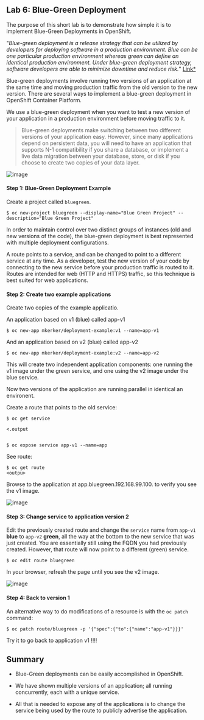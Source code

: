 ## Lab 6: Blue-Green Deployment

The purpose of this short lab is to demonstrate how simple it is to implement Blue-Green Deployments in OpenShift.

"*Blue-green deployment is a release strategy that can be utilized by developers
for deploying software in a production environment. Blue can be one particular
production environment whereas green can define an identical production
environment. Under blue-green deployment strategy, software developers are able
to minimize downtime and reduce risk.*" [Link*](https://en.wikipedia.org/wiki/User:Nuqing/Blue-green_deployment)

Blue-green deployments involve running two versions of an application at the same time and moving production traffic from the old version to the new version. There are several ways to implement a blue-green deployment in OpenShift Container Platform.

We use a blue-green deployment when you want to test a new version of your application in a production environment before moving traffic to it.

> Blue-green deployments make switching between two different versions of your application easy. However, since many applications depend on persistent data, you will need to have an application that supports N-1 compatibility if you share a database, or implement a live data migration between your database, store, or disk if you choose to create two copies of your data layer.

![image](images/blue_green_deployment.png)

#### Step 1: Blue-Green Deployment Example

Create a project called `bluegreen`.

```
$ oc new-project bluegreen --display-name="Blue Green Project" --description="Blue Green Project"
```

In order to maintain control over two distinct groups of instances (old and new versions of the code), the blue-green deployment is best represented with multiple deployment configurations.

A route points to a service, and can be changed to point to a different service at any time. As a developer, test the new version of your code by connecting to the new service before your production traffic is routed to it. Routes are intended for web (HTTP and HTTPS) traffic, so this technique is best suited for web applications.

#### Step 2: Create two example applications

Create two copies of the example applicatio.

An application based on v1 (blue) called app-v1
```
$ oc new-app mkerker/deployment-example:v1 --name=app-v1
```
And an application based on v2 (blue) called app-v2
```
$ oc new-app mkerker/deployment-example:v2 --name=app-v2
```

This will create two independent application components: one running the v1 image under the green service, and one using the v2 image under the blue service.

Now two versions of the application are running parallel in identical an environent.

Create a route that points to the old service:
```
$ oc get service

<.output


$ oc expose service app-v1 --name=app
```
See route:
```
$ oc get route
<outpu>
```
Browse to the application at app.bluegreen.192.168.99.100. to verify you see the v1 image.

![image](images/blue_deployment.jpeg)

#### Step 3: Change service to application version 2

Edit the previously created route and change the `service` name from `app-v1` **blue** to `app-v2` **green**, all the way at the bottom to the new service that was just created. You are essentially still using the FQDN you had previously created. However, that route will now point to a different (green) service.

```
$ oc edit route bluegreen
```
In your browser, refresh the page until you see the v2 image.

![image](images/blue_green_active_green.png)

#### Step 4: Back to version 1

An alternative way to do modifications of a resource is with the `oc patch` command:

```
$ oc patch route/bluegreen -p '{"spec":{"to":{"name":"app-v1"}}}'
```
Try it to go back to application v1 !!!!


## Summary

- Blue-Green deployments can be easily accomplished in OpenShift.

- We have shown multiple versions of an application; all running concurrently, each with a unique service.

- All that is needed to expose any of the applications is to change the service being used by the route to publicly advertise the application.
